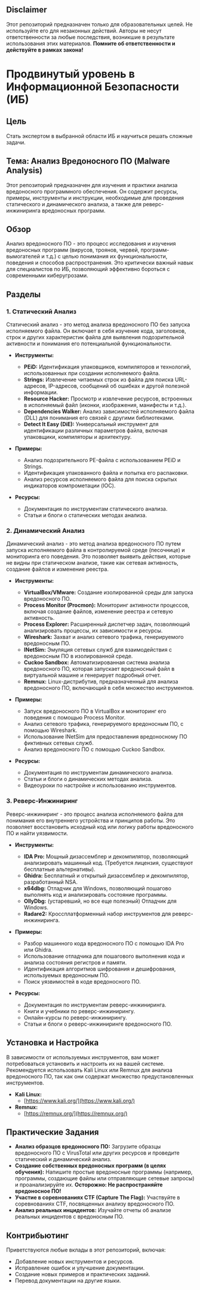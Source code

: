 ## Disclaimer
Этот репозиторий предназначен только для образовательных целей.  Не используйте его для незаконных действий.  Авторы не несут ответственности за любые последствия, возникшие в результате использования этих материалов. **Помните об ответственности и действуйте в рамках закона!**


# Продвинутый уровень в Информационной Безопасности (ИБ)

## Цель

Стать экспертом в выбранной области ИБ и научиться решать сложные задачи.

## Тема: Анализ Вредоносного ПО (Malware Analysis)

Этот репозиторий предназначен для изучения и практики анализа вредоносного программного обеспечения.  Он содержит ресурсы, примеры, инструменты и инструкции, необходимые для проведения статического и динамического анализа, а также для реверс-инжиниринга вредоносных программ.

## Обзор

Анализ вредоносного ПО - это процесс исследования и изучения вредоносных программ (вирусов, троянов, червей, программ-вымогателей и т.д.) с целью понимания их функциональности, поведения и способов распространения.  Это критически важный навык для специалистов по ИБ, позволяющий эффективно бороться с современными киберугрозами.

## Разделы

### 1. Статический Анализ

Статический анализ - это метод анализа вредоносного ПО без запуска исполняемого файла.  Он включает в себя изучение кода, заголовков, строк и других характеристик файла для выявления подозрительной активности и понимания его потенциальной функциональности.

*   **Инструменты:**
    *   **PEiD:** Идентификация упаковщиков, компиляторов и технологий, использованных при создании исполняемого файла.
    *   **Strings:** Извлечение читаемых строк из файла для поиска URL-адресов, IP-адресов, сообщений об ошибках и другой полезной информации.
    *   **Resource Hacker:** Просмотр и извлечение ресурсов, встроенных в исполняемый файл (иконки, изображения, манифесты и т.д.).
    *   **Dependencies Walker:** Анализ зависимостей исполняемого файла (DLL) для понимания его связей с другими библиотеками.
    *   **Detect It Easy (DiE):** Универсальный инструмент для идентификации различных параметров файла, включая упаковщики, компиляторы и архитектуру.

*   **Примеры:**
    *   Анализ подозрительного PE-файла с использованием PEiD и Strings.
    *   Идентификация упакованного файла и попытка его распаковки.
    *   Анализ ресурсов исполняемого файла для поиска скрытых индикаторов компрометации (IOC).

*   **Ресурсы:**
    *   Документация по инструментам статического анализа.
    *   Статьи и блоги о статических методах анализа.

### 2. Динамический Анализ

Динамический анализ - это метод анализа вредоносного ПО путем запуска исполняемого файла в контролируемой среде (песочнице) и мониторинга его поведения.  Это позволяет выявить действия, которые не видны при статическом анализе, такие как сетевая активность, создание файлов и изменение реестра.

*   **Инструменты:**
    *   **VirtualBox/VMware:** Создание изолированной среды для запуска вредоносного ПО.
    *   **Process Monitor (Procmon):** Мониторинг активности процессов, включая создание файлов, изменение реестра и сетевую активность.
    *   **Process Explorer:**  Расширенный диспетчер задач, позволяющий анализировать процессы, их зависимости и ресурсы.
    *   **Wireshark:**  Захват и анализ сетевого трафика, генерируемого вредоносным ПО.
    *   **INetSim:** Эмуляция сетевых служб для взаимодействия с вредоносным ПО в изолированной среде.
    *   **Cuckoo Sandbox:** Автоматизированная система анализа вредоносного ПО, которая запускает вредоносный файл в виртуальной машине и генерирует подробный отчет.
    *   **Remnux:** Linux-дистрибутив, предназначенный для анализа вредоносного ПО, включающий в себя множество инструментов.

*   **Примеры:**
    *   Запуск вредоносного ПО в VirtualBox и мониторинг его поведения с помощью Process Monitor.
    *   Анализ сетевого трафика, генерируемого вредоносным ПО, с помощью Wireshark.
    *   Использование INetSim для предоставления вредоносному ПО фиктивных сетевых служб.
    *   Анализ вредоносного ПО с помощью Cuckoo Sandbox.

*   **Ресурсы:**
    *   Документация по инструментам динамического анализа.
    *   Статьи и блоги о динамических методах анализа.
    *   Видеоуроки по настройке и использованию инструментов.

### 3. Реверс-Инжиниринг

Реверс-инжиниринг - это процесс анализа исполняемого файла для понимания его внутреннего устройства и принципов работы.  Это позволяет восстановить исходный код или логику работы вредоносного ПО и найти уязвимости.

*   **Инструменты:**
    *   **IDA Pro:** Мощный дизассемблер и декомпилятор, позволяющий анализировать машинный код.  (Требуется лицензия, существуют бесплатные альтернативы).
    *   **Ghidra:** Бесплатный и открытый дизассемблер и декомпилятор, разработанный NSA.
    *   **x64dbg:** Отладчик для Windows, позволяющий пошагово выполнять код и анализировать состояние программы.
    *   **OllyDbg:** (устаревший, но все еще полезный) Отладчик для Windows.
    *   **Radare2:** Кроссплатформенный набор инструментов для реверс-инжиниринга.

*   **Примеры:**
    *   Разбор машинного кода вредоносного ПО с помощью IDA Pro или Ghidra.
    *   Использование отладчика для пошагового выполнения кода и анализа состояния регистров и памяти.
    *   Идентификация алгоритмов шифрования и дешифрования, используемых вредоносным ПО.
    *   Поиск уязвимостей в коде вредоносного ПО.

*   **Ресурсы:**
    *   Документация по инструментам реверс-инжиниринга.
    *   Книги и учебники по реверс-инжинирингу.
    *   Онлайн-курсы по реверс-инжинирингу.
    *   Статьи и блоги о реверс-инжиниринге вредоносного ПО.

## Установка и Настройка

В зависимости от используемых инструментов, вам может потребоваться установить и настроить их на вашей системе.  Рекомендуется использовать Kali Linux или Remnux для анализа вредоносного ПО, так как они содержат множество предустановленных инструментов.

*   **Kali Linux:**
    *   [https://www.kali.org/](https://www.kali.org/)
*   **Remnux:**
    *   [https://remnux.org/](https://remnux.org/)

## Практические Задания

*   **Анализ образцов вредоносного ПО:** Загрузите образцы вредоносного ПО с VirusTotal или других ресурсов и проведите статический и динамический анализ.
*   **Создание собственных вредоносных программ (в целях обучения):** Напишите простые вредоносные программы (например, программы, создающие файлы или отправляющие сетевые запросы) и проанализируйте их. **Осторожно: Не распространяйте вредоносное ПО!**
*   **Участие в соревнованиях CTF (Capture The Flag):** Участвуйте в соревнованиях CTF, посвященных анализу вредоносного ПО.
*   **Анализ реальных инцидентов:** Изучайте отчеты об анализе реальных инцидентов с вредоносным ПО.

## Контрибьютинг

Приветствуются любые вклады в этот репозиторий, включая:

*   Добавление новых инструментов и ресурсов.
*   Исправление ошибок и улучшение документации.
*   Создание новых примеров и практических заданий.
*   Перевод документации на другие языки.
